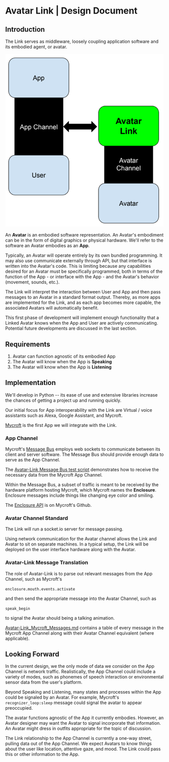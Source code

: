 # Avatar Link | Design Document

## Introduction

The Link serves as middleware, loosely coupling application software and its embodied agent, or avatar.

![Conceptual Diagram](https://raw.githubusercontent.com/Dayrook/Avatar-Link/master/Documentation/Images/BasicDiagram.png)

An **Avatar** is an embodied software representation. An Avatar's embodiment can be in the form of digital graphics or physical hardware. We'll refer to the software an Avatar embodies as an **App**.

Typically, an Avatar will operate entirely by its own bundled programming. It may also use communicate externally through API, but that interface is written into the Avatar's code. This is limiting because any capabilities desired for an Avatar must be specifically programmed, both in terms of the function of the App - or interface with the App - and the Avatar's behavior (movement, sounds, etc.).

The Link will interpret the interaction between User and App and then pass messages to an Avatar in a standard format output. Thereby, as more apps are implemented for the Link, and as each app becomes more capable, the associated Avatars will automatically benefit.

This first phase of development will implement enough functionality that a Linked Avatar knows when the App and User are actively communicating. Potential future developments are discussed in the last section.

## Requirements

1. Avatar can function agnostic of its embodied App
2. The Avatar will know when the App is **Speaking**
3. The Avatar will know when the App is **Listening**

## Implementation

We'll develop in Python -- its ease of use and extensive libraries increase the chances of getting a project up and running quickly.

Our initial focus for App interoperability with the Link are Virtual / voice assistants such as Alexa, Google Assistant, and Mycroft.

[Mycroft](https://mycroft.ai/) is the first App we will integrate with the Link. 


### App Channel

Mycroft's [Message Bus](https://mycroft.ai/documentation/message-bus/) employs web sockets to communicate between its client and server software. The Message Bus should provide enough data to serve as the App Channel.

The [Avatar-Link Message Bus test script](dev/ws_Mycroft-client.py) demonstrates how to receive the necessary data from the Mycroft App Channel.

Within the Message Bus, a subset of traffic is meant to be received by the hardware platform hosting Mycroft, which Mycroft names the **Enclosure**. Enclosure messages include things like changing eye color and smiling.

The [Enclosure API](https://github.com/MycroftAI/mycroft-core/blob/dev/mycroft/enclosure/api.py) is on Mycroft's Github.

### Avatar Channel Standard


The Link will run a socket.io server for message passing.

Using network communication for the Avatar channel allows the Link and Avatar to sit on separate machines. In a typical setup, the Link will be deployed on the user interface hardware along with the Avatar. 

### Avatar-Link Message Translation

The role of Avatar-Link is to parse out relevant messages from the App Channel, such as Mycroft's 

`enclosure.mouth.events.activate`

and then send the appropriate message into the Avatar Channel, such as

`speak_begin` 

to signal the Avatar should being a talking animation.

[Avatar-Link_Mycroft_Messages.md](Documentation/Avatar-Link_Mycroft_Messages.md) contains a table of every message in the Mycroft App Channel along with their Avatar Channel equivalent (where applicable).


## Looking Forward

In the current design, we the only mode of data we consider on the App Channel is network traffic. Realistically, the App Channel could include a variety of modes, such as phonemes of speech interaction or environmental sensor data from the user's platform.

Beyond Speaking and Listening, many states and processes within the App could be signaled by an Avatar. For example, Mycroft's `recognizer_loop:sleep` message could signal the avatar to appear preoccupied.

The avatar functions agnostic of the App it currently embodies. However, an Avatar designer may want the Avatar to signal incorporate that information. An Avatar might dress in outfits appropriate for the topic of discussion.

The Link relationship to the App Channel is currently a one-way street, pulling data out of the App Channel. We expect Avatars to know things about the user like location, attentive gaze, and mood. The Link could pass this or other information to the App. 

